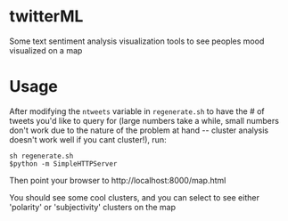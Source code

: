 # twitterML
Some text sentiment analysis visualization tools to see peoples mood visualized on a map

# Usage #
After modifying the ```ntweets``` variable in ```regenerate.sh``` to have the # of tweets you'd like to query for (large numbers take a while, small numbers don't work due to the nature of the problem at hand -- cluster analysis doesn't work well if you cant cluster!), run:
```
sh regenerate.sh
$python -m SimpleHTTPServer
````

Then point your browser to http://localhost:8000/map.html

You should see some cool clusters, and you can select to see either 'polarity' or 'subjectivity' clusters on the map
